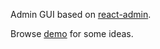 Admin GUI based on [react-admin](https://github.com/marmelab/react-admin).

Browse [demo](https://marmelab.com/react-admin-demo/) for some ideas.
